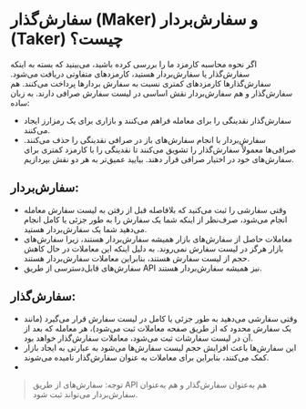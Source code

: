# سفارش‌گذار (Maker) و سفارش‌بردار (Taker) چیست؟

اگر نحوه محاسبه کارمزد ما را بررسی کرده باشید، می‌بینید که بسته به اینکه سفارش‌گذار یا سفارش‌بردار هستید، کارمزدهای متفاوتی دریافت می‌شود. سفارش‌گذارها کارمزدهای کمتری نسبت به سفارش بردارها پرداخت می‌کنند. هم سفارش‌گذار و هم سفارش‌بردار نقش اساسی در لیست سفارش صرافی دارند.
به زبان ساده:

-	سفارش‌گذار نقدینگی را برای معامله فراهم می‌کنند و بازاری برای یک رمزارز ایجاد می‌کنند.
-	سفارش‌بردار با انجام سفارش‌های باز در صرافی نقدینگی را حذف می‌کنند.
صرافی‌ها معمولاً سفارش‌گذار را تشویق می‌کنند تا نقدینگی را با کارمزد کمتری برای سفارش‌های خود در اختیار صرافی قرار دهند. بیایید عمیق‌تر به هر دو نقش بپردازیم.

## سفارش‌بردار:

-	وقتی سفارشی را ثبت می‌کنید که بلافاصله قبل از رفتن به لیست سفارش معامله انجام می‌شود، صرف‌نظر از اینکه شما یک سفارش را به طور جزئی یا کامل انجام می‌دهید شما یک سفارش‌بردار هستید.
-	معاملات حاصل از سفارش‌های بازار همیشه سفارش‌بردار هستند، زیرا سفارش‌های بازار هرگز در لیست سفارش نمی‌روند. به دلیل اینکه این معاملات در حال کاهش حجم از لیست سفارش هستند، بنابراین معاملات سفارش‌بردار هستند.
-	سفارش‌های قابل‌دسترسی از طریق API نیز همیشه سفارش‌بردار هستند.

## سفارش‌گذار:

-	وقتی سفارشی می‌دهید به طور جزئی یا کامل در لیست سفارش قرار می‌گیرد (مانند یک سفارش محدود که از طریق صفحه معاملات ثبت می‌شود)، هر معامله که بعد از آن در لیست سفارشات ثبت می‌شود، معاملات سفارش‌گذار خواهد بود.
-	این سفارش‌ها باعث افزایش حجم لیست سفارش‌ها می‌شود به عبارتی به ایجاد بازار کمک می‌کنند، بنابراین برای معاملات به عنوان سفارش‌گذار نامیده می‌شوند.
-	
> توجه: سفارش‌های از طریق API هم به‌عنوان سفارش‌گذار و هم به‌عنوان سفارش‌بردار می‌تواند ثبت شود.
